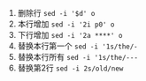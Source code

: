 1. 删除行 `sed -i '$d' o`
2. 本行增加 `sed -i '2i p0' o`
3. 下行增加 `sed -i '2a ****' o`
4. 替换本行第一个 `sed -i '1s/the/-`
5. 替换本行所有 `sed -i '1s/the/---`
6. 替换第2行  `sed -i 2s/old/new`